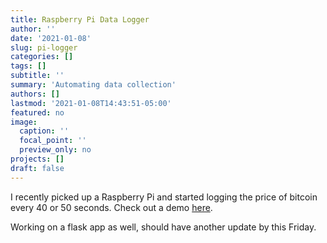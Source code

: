 ```yaml
---
title: Raspberry Pi Data Logger
author: ''
date: '2021-01-08'
slug: pi-logger
categories: []
tags: []
subtitle: ''
summary: 'Automating data collection'
authors: []
lastmod: '2021-01-08T14:43:51-05:00'
featured: no
image:
  caption: ''
  focal_point: ''
  preview_only: no
projects: []
draft: false
---
```


I recently picked up a Raspberry Pi and started logging the price of bitcoin every 40 or 50 seconds. Check out a demo [here](https://youtu.be/KQN2H1IuiuM).

Working on a flask app as well, should have another update by this Friday.
